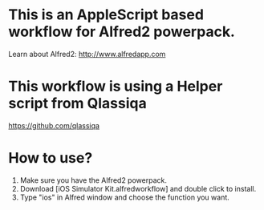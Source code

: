 # This is an AppleScript based workflow for Alfred2 powerpack.
Learn about Alfred2: http://www.alfredapp.com

# This workflow is using a Helper script from Qlassiqa
https://github.com/qlassiqa

# How to use?
1. Make sure you have the Alfred2 powerpack.
2. Download [iOS Simulator Kit.alfredworkflow] and double click to install.
3. Type "ios" in Alfred window and choose the function you want.